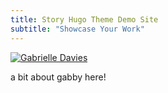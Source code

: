 ```yaml
---
title: Story Hugo Theme Demo Site
subtitle: "Showcase Your Work"
---
```

[![Gabrielle Davies](/img/gab_icon.png)](https://www.instagram.com/yogawithgabrielle/)

a bit about gabby here!
